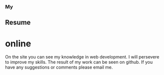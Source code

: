 ### My
## Resume
# online
On the site you can see my knowledge in web development.
I will persevere to improve my skills.
The result of my work can be seen on github.
If you have any suggestions or comments please email me. 
